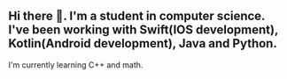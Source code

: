 ## Hi there 👋. I'm a student in computer science. I've been working with Swift(IOS development), Kotlin(Android development), Java and Python.
I'm currently learning C++ and math.
